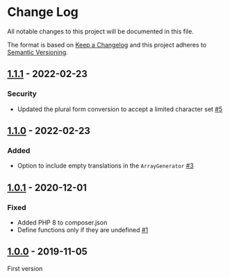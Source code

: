 # Change Log

All notable changes to this project will be documented in this file.

The format is based on [Keep a Changelog](https://keepachangelog.com/)
and this project adheres to [Semantic Versioning](https://semver.org/).

## [1.1.1] - 2022-02-23
### Security
- Updated the plural form conversion to accept a limited character set [#5]

## [1.1.0] - 2022-02-23
### Added
- Option to include empty translations in the `ArrayGenerator` [#3]

## [1.0.1] - 2020-12-01
### Fixed
- Added PHP 8 to composer.json
- Define functions only if they are undefined [#1]

## [1.0.0] - 2019-11-05
First version

[#1]: https://github.com/php-gettext/Translator/issues/1
[#3]: https://github.com/php-gettext/Translator/issues/3
[#5]: https://github.com/php-gettext/Translator/issues/5

[1.1.1]: https://github.com/php-gettext/Translator/compare/v1.1.0...v1.1.1
[1.1.0]: https://github.com/php-gettext/Translator/compare/v1.0.1...v1.1.0
[1.0.1]: https://github.com/php-gettext/Translator/compare/v1.0.0...v1.0.1
[1.0.0]: https://github.com/php-gettext/Translator/releases/tag/v1.0.0
